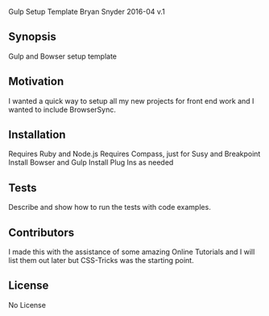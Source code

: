 Gulp Setup Template
Bryan Snyder
2016-04
v.1

## Synopsis

Gulp and Bowser setup template


## Motivation

I wanted a quick way to setup all my new projects for front end work
and I wanted to include BrowserSync.


## Installation

Requires Ruby and Node.js
Requires Compass, just for Susy and Breakpoint
Install Bowser and Gulp
Install Plug Ins as needed


## Tests

Describe and show how to run the tests with code examples.


## Contributors

I made this with the assistance of some amazing Online Tutorials and I will list them out later but CSS-Tricks was the starting point.


## License

No License